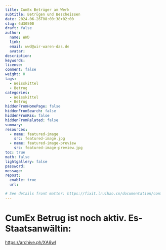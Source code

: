 ```yaml
---
title: CumEx Betrüger am Werk
subtitle: Betrügen und Bescheissen
date: 2024-06-26T08:00:38+02:00
slug: 6d30500
draft: false
author:
  name: WWD
  link: 
  email: wwd@wir-waren-das.de
  avatar:
description:
keywords:
license:
comment: false
weight: 0
tags:
  - Weisskittel
  - Betrug
categories:
  - Weisskittel
  - Betrug
hiddenFromHomePage: false
hiddenFromSearch: false
hiddenFromRss: false
hiddenFromRelated: false
summary:
resources:
  - name: featured-image
    src: featured-image.jpg
  - name: featured-image-preview
    src: featured-image-preview.jpg
toc: true
math: false
lightgallery: false
password:
message:
repost:
  enable: true
  url:

# See details front matter: https://fixit.lruihao.cn/documentation/content-management/introduction/#front-matter
---
```

# CumEx Betrug ist noch aktiv. Es-Staatsanwältin:

https://archive.ph/XA6wl

